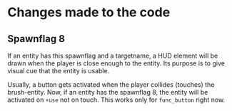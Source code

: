# Changes made to the code

## Spawnflag 8 
If an entity has this spawnflag and a targetname, a HUD element will be drawn when the player is close
enough to the entity. Its purpose is to give visual cue that the entity is usable.

Usually, a button gets activated when the player collides (touches) the brush-entity.
Now, if an entity has the spawnflag 8, the entity will be activated on ```+use``` not on touch.
This works only for ```func_button``` right now.



